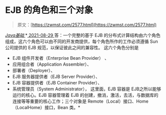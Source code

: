 <!--yml
category: 未分类
date: 0001-01-01 00:00:00
-->

# EJB 的角色和三个对象

> 原文：[https://zwmst.com/2577.html](https://zwmst.com/2577.html)

   [ *Java基础* ](https://zwmst.com/java%e5%9f%ba%e7%a1%80)*[ <time datetime="2021-08-29T11:16:55+08:00"> 2021-08-29 </time> ](https://zwmst.com/2577.html)  答：一个完整的基于 EJB 的分布式计算结构由六个角色组成，这六个角色可以由不同的开发商提供，每个角色所作的工作必须遵循 Sun 公司提供的 EJB 规范，以保证彼此之间的兼容性。
这六个角色分别是

*   EJB 组件开发者（Enterprise Bean Provider） 、
*   应用组合者（Application Assembler）、
*   部署者（Deployer）、
*   EJB 服务器提供者（EJB Server Provider）、
*   EJB 容器提供者（EJB Container Provider）、
*   系统管理员（System Administrator），
    这里面，EJB 容器是 EJB之所以能够运行的核心。EJB 容器管理着 EJB 的创建，撤消，激活，去活，与数据库的连接等等重要的核心工作；三个对象是 Remote（Local）接口、Home（LocalHome）接口，Bean 类。*